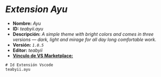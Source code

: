 <!-- Autor: Daniel Benjamin Perez Morales -->
<!-- GitHub: https://github.com/DanielPerezMoralesDev13 -->
<!-- Correo electrónico: danielperezdev@proton.me -->

# ***Extension Ayu***

- **Nombre:** *Ayu*
- **ID:** *teabyii.ayu*
- **Descripción:** *A simple theme with bright colors and comes in three versions — dark, light and mirage for all day long comfortable work.*
- **Versión:** *`1.0.5`*
- **Editor:** *teabyii*
- **[Vínculo de VS Marketplace:](https://marketplace.visualstudio.com/items?itemName=teabyii.ayu "https://marketplace.visualstudio.com/items?itemName=teabyii.ayu")**

```plaintext
# Id Extensión Vscode
teabyii.ayu
```
